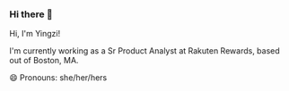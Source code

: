 ### Hi there 👋


Hi, I'm Yingzi! 

I'm currently working as a Sr Product Analyst at Rakuten Rewards, based out of Boston, MA.

😄 Pronouns: she/her/hers

